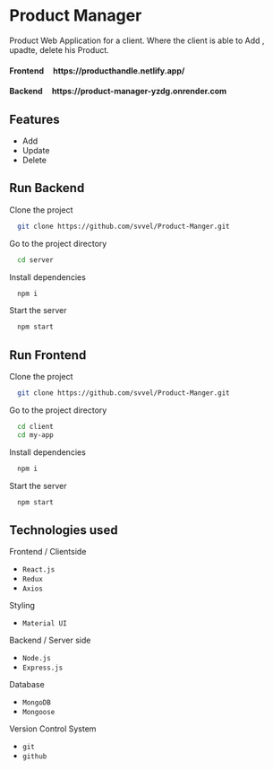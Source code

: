 # Product Manager

Product Web Application for a client. Where the client is able to Add , upadte, delete his Product. 

<h4 align="left">
  Frontend &#160; &#160; https://producthandle.netlify.app/
</h4>

<h4 align="left">
  Backend &#160; &#160; https://product-manager-yzdg.onrender.com
</h4>

## Features
- Add
- Update 
- Delete 

## Run Backend

Clone the project

```bash
  git clone https://github.com/svvel/Product-Manger.git
```

Go to the project directory

```bash
  cd server
```

Install dependencies

```bash
  npm i
```

Start the server

```bash
  npm start
```


## Run Frontend 

Clone the project

```bash
  git clone https://github.com/svvel/Product-Manger.git
```

Go to the project directory

```bash
  cd client
  cd my-app
```

Install dependencies

```bash
  npm i
```

Start the server

```bash
  npm start
```

## Technologies used

 Frontend / Clientside
  
 -  `React.js`
 -  `Redux`
 -  `Axios`

 Styling
 -  `Material UI`

 Backend / Server side 
   -  `Node.js` 
   -  `Express.js` 

Database
  -  `MongoDB`
  -  `Mongoose`
  
Version Control System
  -  `git`
  -  `github`
